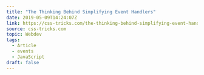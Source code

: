 ```yaml
---
title: "The Thinking Behind Simplifying Event Handlers"
date: 2019-05-09T14:24:07Z
link: https://css-tricks.com/the-thinking-behind-simplifying-event-handlers/?utm_medium=RSS&utm_source=news.12bit.vn
source: css-tricks.com
topic: Webdev
tags:
  - Article
  - events
  - JavaScript
draft: false
---
```

